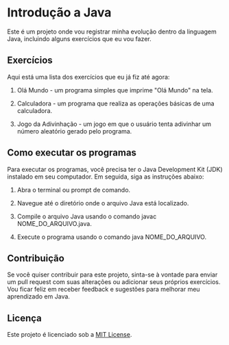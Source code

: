 # Introdução a Java

Este é um projeto onde vou registrar minha evolução dentro da linguagem Java, incluindo alguns exercícios que eu vou fazer.

## Exercícios
    
Aqui está uma lista dos exercícios que eu já fiz até agora:

1. Olá Mundo - um programa simples que imprime "Olá Mundo" na tela.

2. Calculadora - um programa que realiza as operações básicas de uma calculadora.

3. Jogo da Adivinhação - um jogo em que o usuário tenta adivinhar um número aleatório gerado pelo programa.

## Como executar os programas

Para executar os programas, você precisa ter o Java Development Kit (JDK) instalado em seu computador. Em seguida, siga as instruções abaixo:

1. Abra o terminal ou prompt de comando.
    
2. Navegue até o diretório onde o arquivo Java está localizado.

3. Compile o arquivo Java usando o comando javac NOME_DO_ARQUIVO.java.

4. Execute o programa usando o comando java NOME_DO_ARQUIVO.

## Contribuição

Se você quiser contribuir para este projeto, sinta-se à vontade para enviar um pull request com suas alterações ou adicionar seus próprios exercícios. Vou ficar feliz em receber feedback e sugestões para melhorar meu aprendizado em Java.

## Licença
Este projeto é licenciado sob a [MIT License](https://opensource.org/licenses/MIT).